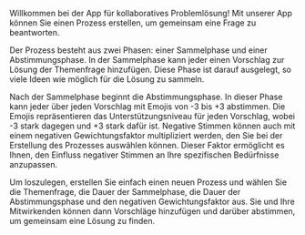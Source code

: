 Willkommen bei der App für kollaboratives Problemlösung! Mit unserer App können Sie einen Prozess erstellen, um gemeinsam eine Frage zu beantworten.

Der Prozess besteht aus zwei Phasen: einer Sammelphase und einer Abstimmungsphase. In der Sammelphase kann jeder einen Vorschlag zur Lösung der Themenfrage hinzufügen. Diese Phase ist darauf ausgelegt, so viele Ideen wie möglich für die Lösung zu sammeln.

Nach der Sammelphase beginnt die Abstimmungsphase. In dieser Phase kann jeder über jeden Vorschlag mit Emojis von -3 bis +3 abstimmen. Die Emojis repräsentieren das Unterstützungsniveau für jeden Vorschlag, wobei -3 stark dagegen und +3 stark dafür ist. Negative Stimmen können auch mit einem negativen Gewichtungsfaktor multipliziert werden, den Sie bei der Erstellung des Prozesses auswählen können. Dieser Faktor ermöglicht es Ihnen, den Einfluss negativer Stimmen an Ihre spezifischen Bedürfnisse anzupassen.

Um loszulegen, erstellen Sie einfach einen neuen Prozess und wählen Sie die Themenfrage, die Dauer der Sammelphase, die Dauer der Abstimmungsphase und den negativen Gewichtungsfaktor aus. Sie und Ihre Mitwirkenden können dann Vorschläge hinzufügen und darüber abstimmen, um gemeinsam eine Lösung zu finden.